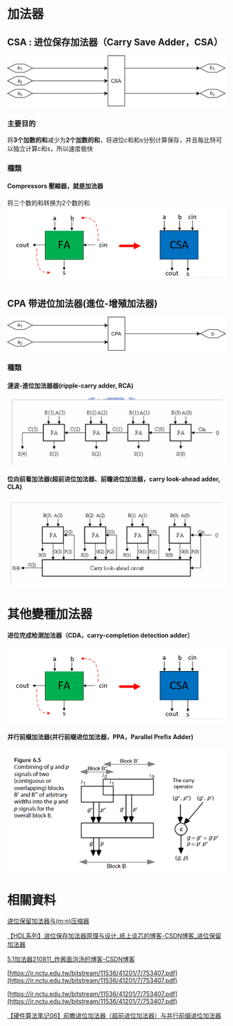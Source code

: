 # 加法器
## CSA : 进位保存加法器（Carry Save Adder，CSA）
![](Extras/Media/image/Untitled.png)
### 主要目的

将**3个加数的和**减少为**2个加数的和**，将进位c和和s分别计算保存，并且每比特可以独立计算c和s，所以速度极快

### 種類

#### Compressors 壓縮器，就是加法器

将三个数的和转换为2个数的和
![](Extras/Media/image/1.jpg)

## CPA 带进位加法器(進位-增殖加法器)
![](Extras/Media/image/2.jpg)

### 種類

#### 漣波-進位加法器器(ripple-carry adder, RCA)
![](Extras/Media/image/3.jpg)

#### 位向前看加法器(超前进位加法器、前瞻进位加法器，carry look-ahead adder, CLA)
![](Extras/Media/image/4.jpg)

# 其他變種加法器

#### 进位完成检测加法器（CDA，carry-completion detection adder）
![](Extras/Media/image/1.jpg)

#### 并行前缀加法器(****并行前缀进位加法器，PPA，Parallel Prefix Adder****)
![](Extras/Media/image/6.jpg)

# 相關資料
[进位保留加法器与(m;n)压缩器](https://zhuanlan.zhihu.com/p/368514294)

[【HDL系列】进位保存加法器原理与设计_纸上谈芯的博客-CSDN博客_进位保留加法器](https://blog.csdn.net/zhouxuanyuye/article/details/103947258)

[5.1加法器210811_炸酱面泡汤的博客-CSDN博客](https://blog.csdn.net/Bitfart/article/details/119591411)

[](https://ir.nctu.edu.tw/bitstream/11536/41201/7/753407.pdf)[https://ir.nctu.edu.tw/bitstream/11536/41201/7/753407.pdf](https://ir.nctu.edu.tw/bitstream/11536/41201/7/753407.pdf)

[](https://ir.nctu.edu.tw/bitstream/11536/41201/7/753407.pdf)[https://ir.nctu.edu.tw/bitstream/11536/41201/7/753407.pdf](https://ir.nctu.edu.tw/bitstream/11536/41201/7/753407.pdf)

[【硬件算法笔记06】前瞻进位加法器（超前进位加法器）与并行前缀进位加法器](https://zhuanlan.zhihu.com/p/339944099)
